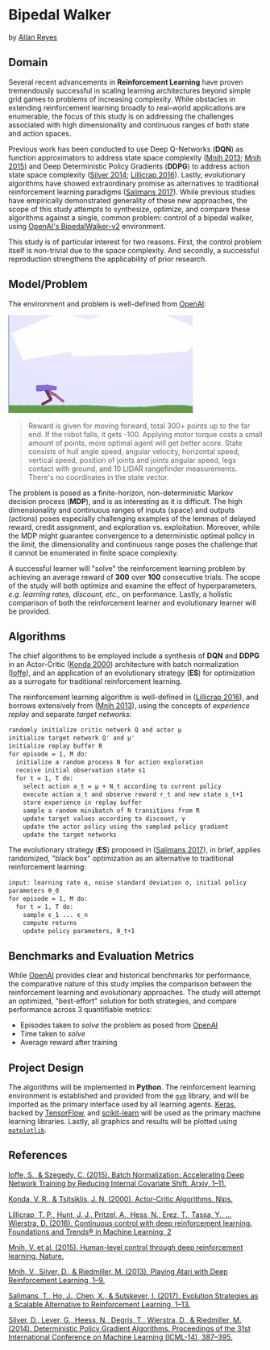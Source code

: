 Bipedal Walker
==============

by [Allan Reyes](https://allanbreyes.github.io)

## Domain

Several recent advancements in **Reinforcement Learning** have proven
tremendously successful in scaling learning architectures beyond simple grid
games to problems of increasing complexity. While obstacles in extending
reinforcement learning broadly to real-world applications are enumerable, the
focus of this study is on addressing the challenges associated with high
dimensionality and continuous ranges of both state and action spaces.

Previous work has been conducted to use Deep Q-Networks (**DQN**) as function
approximators to address state space complexity ([Mnih 2013][5]; [Mnih 2015][4])
and Deep Deterministic Policy Gradients (**DDPG**) to address action state space
complexity ([Silver 2014][7]; [Lillicrap 2016][3]). Lastly, evolutionary
algorithms have showed extraordinary promise as alternatives to traditional
reinforcement learning paradigms ([Salimans 2017][6]). While previous studies
have empirically demonstrated generality of these new approaches, the scope of
this study attempts to synthesize, optimize, and compare these algorithms
against a single, common problem: control of a bipedal walker, using [OpenAI's
BipedalWalker-v2][BipedalWalker-v2] environment.

This study is of particular interest for two reasons. First, the control problem
itself is non-trivial due to the space complexity. And secondly, a successful
reproduction strengthens the applicability of prior research.

## Model/Problem

The environment and problem is well-defined from [OpenAI][BipedalWalker-v2]:

![Demo](assets/demo.gif)

> Reward is given for moving forward, total 300+ points up to the far end. If
the robot falls, it gets -100. Applying motor torque costs a small amount of
points, more optimal agent will get better score. State consists of hull angle
speed, angular velocity, horizontal speed, vertical speed, position of joints
and joints angular speed, legs contact with ground, and 10 LIDAR rangefinder
measurements. There's no coordinates in the state vector.

The problem is posed as a finite-horizon, non-deterministic Markov decision
process (**MDP**), and is as interesting as it is difficult. The high
dimensionality and continuous ranges of inputs (space) and outputs (actions)
poses especially challenging examples of the lemmas of delayed reward, credit
assignment, and exploration vs. exploitation. Moreover, while the MDP might
guarantee convergence to a deterministic optimal policy in the _limit_, the
dimensionality and continuous range poses the challenge that it cannot be
enumerated in finite space complexity.

A successful learner will "solve" the reinforcement learning problem by
achieving an average reward of **300** over **100** consecutive trials. The
scope of the study will both optimize and examine the effect of hyperparameters,
_e.g. learning rates, discount, etc._, on performance. Lastly, a holistic
comparison of both the reinforcement learner and evolutionary learner will be
provided.

## Algorithms

The chief algorithms to be employed include a synthesis of **DQN** and **DDPG**
in an Actor-Critic ([Konda 2000][2]) architecture with batch normalization
([Ioffe][1]), and an application of an evolutionary strategy (**ES**) for
optimization as a surrogate for traditional reinforcement learning.

The reinforcement learning algorithm is well-defined in ([Lillicrap 2016][3]),
and borrows extensively from ([Mnih 2013][4]), using the concepts of _experience
replay_ and separate _target networks_:

```
randomly initialize critic network Q and actor μ
initialize target network Q' and μ'
initialize replay buffer R
for episode = 1, M do:
  initialize a random process N for action exploration
  receive initial observation state s1
  for t = 1, T do:
    select action a_t = μ + N_t according to current policy
    execute action a_t and observe reward r_t and new state s_t+1
    store experience in replay buffer
    sample a random minibatch of N transitions from R
    update target values according to discount, γ
    update the actor policy using the sampled policy gradient
    update the target networks
```

The evolutionary strategy (**ES**) proposed in ([Salimans 2017][6]), in brief,
applies randomized, "black box" optimization as an alternative to traditional
reinforcement learning:

```
input: learning rate α, noise standard deviation σ, initial policy parameters θ_0
for episode = 1, M do:
  for t = 1, T do:
    sample ϵ_1 ... ϵ_n
    compute returns
    update policy parameters, θ_t+1
```

## Benchmarks and Evaluation Metrics

While [OpenAI][BipedalWalker-v2] provides clear and historical benchmarks for
performance, the comparative nature of this study implies the comparison between
the reinforcement learning and evolutionary approaches. The study will attempt
an optimized, "best-effort" solution for both strategies, and compare
performance across 3 quantifiable metrics:

- Episodes taken to _solve_ the problem as posed from [OpenAI][BipedalWalker-v2]
- Time taken to _solve_
- Average reward after training

## Project Design

The algorithms will be implemented in **Python**. The reinforcement learning
environment is established and provided from the [`gym`][gym] library, and will
be imported as the primary interface used by all learning agents.
[Keras][keras], backed by [TensorFlow][tf], and [scikit-learn][sklearn] will be
used as the primary machine learning libraries. Lastly, all graphics and results
will be plotted using [`matplotlib`][matplotlib].

## References

[Ioffe, S., & Szegedy, C. (2015). Batch Normalization: Accelerating Deep Network Training by Reducing Internal Covariate Shift. Arxiv, 1–11.][1]

[Konda, V. R., & Tsitsiklis, J. N. (2000). Actor-Critic Algorithms. Nips.][2]

[Lillicrap, T. P., Hunt, J. J., Pritzel, A., Hess, N., Erez, T., Tassa, Y., … Wierstra, D. (2016). Continuous control with deep reinforcement learning. Foundations and Trends® in Machine Learning, 2][3]

[Mnih, V. et al. (2015). Human-level control through deep reinforcement learning. Nature.][4]

[Mnih, V., Silver, D., & Riedmiller, M. (2013). Playing Atari with Deep Reinforcement Learning, 1–9.][5]

[Salimans, T., Ho, J., Chen, X., & Sutskever, I. (2017). Evolution Strategies as a Scalable Alternative to Reinforcement Learning, 1–13.][6]

[Silver, D., Lever, G., Heess, N., Degris, T., Wierstra, D., & Riedmiller, M. (2014). Deterministic Policy Gradient Algorithms. Proceedings of the 31st International Conference on Machine Learning (ICML-14), 387–395.][7]

<!-- Links -->
[BipedalWalker-v2]: https://gym.openai.com/envs/BipedalWalker-v2
[gym]:              https://github.com/openai/gym
[keras]:            https://github.com/fchollet/keras
[matplotlib]:       https://matplotlib.org/
[sklearn]:          http://scikit-learn.org/stable/
[tf]:               https://www.tensorflow.org/

[1]: https://arxiv.org/abs/1502.03167
[2]: http://web.mit.edu/jnt/www/Papers/J094-03-kon-actors.pdf
[3]: https://arxiv.org/pdf/1509.02971.pdf
[4]: https://storage.googleapis.com/deepmind-media/dqn/DQNNaturePaper.pdf
[5]: https://www.cs.toronto.edu/~vmnih/docs/dqn.pdf
[6]: https://arxiv.org/pdf/1703.03864.pdf
[7]: http://proceedings.mlr.press/v32/silver14.pdf
